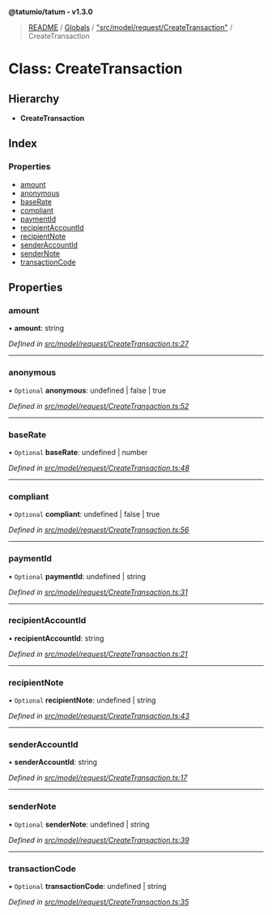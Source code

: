**@tatumio/tatum - v1.3.0**

> [README](../README.md) / [Globals](../globals.md) / ["src/model/request/CreateTransaction"](../modules/_src_model_request_createtransaction_.md) / CreateTransaction

# Class: CreateTransaction

## Hierarchy

* **CreateTransaction**

## Index

### Properties

* [amount](_src_model_request_createtransaction_.createtransaction.md#amount)
* [anonymous](_src_model_request_createtransaction_.createtransaction.md#anonymous)
* [baseRate](_src_model_request_createtransaction_.createtransaction.md#baserate)
* [compliant](_src_model_request_createtransaction_.createtransaction.md#compliant)
* [paymentId](_src_model_request_createtransaction_.createtransaction.md#paymentid)
* [recipientAccountId](_src_model_request_createtransaction_.createtransaction.md#recipientaccountid)
* [recipientNote](_src_model_request_createtransaction_.createtransaction.md#recipientnote)
* [senderAccountId](_src_model_request_createtransaction_.createtransaction.md#senderaccountid)
* [senderNote](_src_model_request_createtransaction_.createtransaction.md#sendernote)
* [transactionCode](_src_model_request_createtransaction_.createtransaction.md#transactioncode)

## Properties

### amount

•  **amount**: string

*Defined in [src/model/request/CreateTransaction.ts:27](https://github.com/tatumio/tatum-js/blob/31bb1b4/src/model/request/CreateTransaction.ts#L27)*

___

### anonymous

• `Optional` **anonymous**: undefined \| false \| true

*Defined in [src/model/request/CreateTransaction.ts:52](https://github.com/tatumio/tatum-js/blob/31bb1b4/src/model/request/CreateTransaction.ts#L52)*

___

### baseRate

• `Optional` **baseRate**: undefined \| number

*Defined in [src/model/request/CreateTransaction.ts:48](https://github.com/tatumio/tatum-js/blob/31bb1b4/src/model/request/CreateTransaction.ts#L48)*

___

### compliant

• `Optional` **compliant**: undefined \| false \| true

*Defined in [src/model/request/CreateTransaction.ts:56](https://github.com/tatumio/tatum-js/blob/31bb1b4/src/model/request/CreateTransaction.ts#L56)*

___

### paymentId

• `Optional` **paymentId**: undefined \| string

*Defined in [src/model/request/CreateTransaction.ts:31](https://github.com/tatumio/tatum-js/blob/31bb1b4/src/model/request/CreateTransaction.ts#L31)*

___

### recipientAccountId

•  **recipientAccountId**: string

*Defined in [src/model/request/CreateTransaction.ts:21](https://github.com/tatumio/tatum-js/blob/31bb1b4/src/model/request/CreateTransaction.ts#L21)*

___

### recipientNote

• `Optional` **recipientNote**: undefined \| string

*Defined in [src/model/request/CreateTransaction.ts:43](https://github.com/tatumio/tatum-js/blob/31bb1b4/src/model/request/CreateTransaction.ts#L43)*

___

### senderAccountId

•  **senderAccountId**: string

*Defined in [src/model/request/CreateTransaction.ts:17](https://github.com/tatumio/tatum-js/blob/31bb1b4/src/model/request/CreateTransaction.ts#L17)*

___

### senderNote

• `Optional` **senderNote**: undefined \| string

*Defined in [src/model/request/CreateTransaction.ts:39](https://github.com/tatumio/tatum-js/blob/31bb1b4/src/model/request/CreateTransaction.ts#L39)*

___

### transactionCode

• `Optional` **transactionCode**: undefined \| string

*Defined in [src/model/request/CreateTransaction.ts:35](https://github.com/tatumio/tatum-js/blob/31bb1b4/src/model/request/CreateTransaction.ts#L35)*
